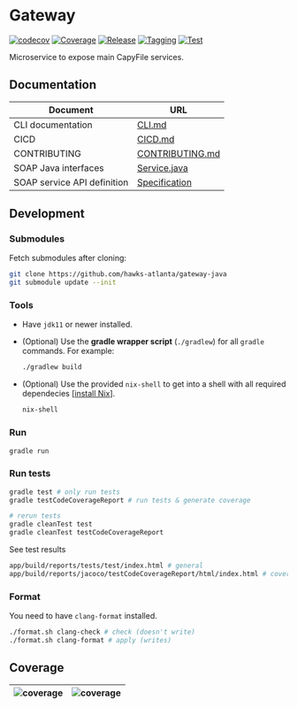 # Gateway

[![codecov](https://codecov.io/gh/hawks-atlanta/gateway-java/graph/badge.svg?token=0FSRVUD6AD)](https://codecov.io/gh/hawks-atlanta/gateway-java)
[![Coverage](https://github.com/hawks-atlanta/gateway-java/actions/workflows/coverage.yml/badge.svg)](https://github.com/hawks-atlanta/gateway-java/actions/workflows/coverage.yml)
[![Release](https://github.com/hawks-atlanta/gateway-java/actions/workflows/release.yaml/badge.svg)](https://github.com/hawks-atlanta/gateway-java/actions/workflows/release.yaml)
[![Tagging](https://github.com/hawks-atlanta/gateway-java/actions/workflows/tagging.yaml/badge.svg)](https://github.com/hawks-atlanta/gateway-java/actions/workflows/tagging.yaml)
[![Test](https://github.com/hawks-atlanta/gateway-java/actions/workflows/testing.yml/badge.svg)](https://github.com/hawks-atlanta/gateway-java/actions/workflows/testing.yml)

Microservice to expose main CapyFile services.

## Documentation

| Document                    | URL                                                                                |
|-----------------------------|------------------------------------------------------------------------------------|
| CLI documentation           | [CLI.md](CLI.md)                                                                   |
| CICD                        | [CICD.md](https://github.com/hawks-atlanta/docs/blob/main/CICD.md)                 |
| CONTRIBUTING                | [CONTRIBUTING.md](https://github.com/hawks-atlanta/docs/blob/main/CONTRIBUTING.md) |
| SOAP Java interfaces        | [Service.java](app/src/main/java/gateway/soap/Service.java)                        |
| SOAP service API definition | [Specification](docs/spec.openapi.yml)                                             |

## Development

### Submodules

Fetch submodules after cloning:

```sh
git clone https://github.com/hawks-atlanta/gateway-java
git submodule update --init
```

### Tools

- Have `jdk11` or newer installed.
- (Optional) Use the **gradle wrapper script** (`./gradlew`) for all `gradle` commands. For example:

    ```sh
    ./gradlew build
    ```

- (Optional) Use the provided `nix-shell` to get into a shell with all required dependecies [[install Nix](https://nixos.org/download)].

    ```sh
    nix-shell
    ```

### Run

```sh
gradle run
```

### Run tests

```sh
gradle test # only run tests
gradle testCodeCoverageReport # run tests & generate coverage

# rerun tests
gradle cleanTest test
gradle cleanTest testCodeCoverageReport
```

See test results
```sh
app/build/reports/tests/test/index.html # general
app/build/reports/jacoco/testCodeCoverageReport/html/index.html # coverage
```




### Format

You need to have `clang-format` installed.

```sh
./format.sh clang-check # check (doesn't write)
./format.sh clang-format # apply (writes)
```

## Coverage

|![coverage](https://codecov.io/gh/hawks-atlanta/gateway-java/graphs/sunburst.svg?token=0FSRVUD6AD)|![coverage](https://codecov.io/gh/hawks-atlanta/gateway-java/graphs/tree.svg?token=0FSRVUD6AD)|
|---|---|
